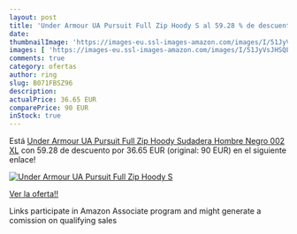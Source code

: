 ```yaml
---
layout: post
title: 'Under Armour UA Pursuit Full Zip Hoody S al 59.28 % de descuento'
date: 
thumbnailImage: 'https://images-eu.ssl-images-amazon.com/images/I/51JyVsJHSQL._SL200_.jpg'
images: [ 'https://images-eu.ssl-images-amazon.com/images/I/51JyVsJHSQL._SL200_.jpg' ]
comments: true
category: ofertas
author: ring
slug: B071FBSZ96
description:
actualPrice: 36.65 EUR
comparePrice: 90 EUR
inStock: true
---
```


Está [Under Armour UA Pursuit Full Zip Hoody Sudadera  Hombre  Negro  002   XL](https://www.amazon.es/dp/B071FBSZ96/?tag=tolees-21) con 59.28 de descuento por 36.65 EUR (original: 90 EUR) en el siguiente enlace!

[![Under Armour UA Pursuit Full Zip Hoody S](https://images-eu.ssl-images-amazon.com/images/I/51JyVsJHSQL._SL200_.jpg)](https://www.amazon.es/dp/B071FBSZ96/?tag=tolees-21)

[Ver la oferta!!](https://www.amazon.es/dp/B071FBSZ96/?tag=tolees-21)

Links participate in Amazon Associate program and might generate a comission on qualifying sales


